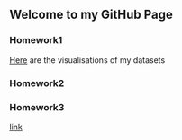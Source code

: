 ## Welcome to my GitHub Page



### Homework1
[Here](https://bu-ie-360.github.io/spring22-DenizDaglar/Homework1.html) are the visualisations of my datasets
### Homework2
### Homework3

[link](https://moodle.boun.edu.tr/login/)
